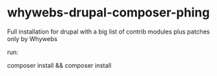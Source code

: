 # whywebs-drupal-composer-phing
Full installation for drupal with a big list of contrib modules plus patches only by Whywebs

run:

composer install && composer install
